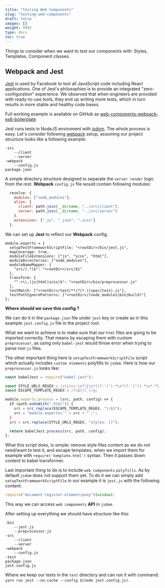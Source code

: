 ```yaml
---
title: "Testing Web Components"
slug: "testing-web-components"
draft: false
images: []
weight: 9992
type: docs
toc: true
---
```


Things to consider when we want to test our components with: Styles, Templates, Component classes.

## Webpack and Jest
[Jest](https://facebook.github.io/jest/) is used by Facebook to test all JavaScript code including React applications. One of Jest's philosophies is to provide an integrated "zero-configuration" experience. We observed that when engineers are provided with ready-to-use tools, they end up writing more tests, which in turn results in more stable and healthy code bases.

Full working example is available on GitHub as [web-components-webpack-es6-boilerplate](https://github.com/vardius/web-components-webpack-es6-boilerplate)

Jest runs tests in NodeJS enviroment with [jsdom](https://github.com/tmpvar/jsdom). The whole process is easy. Let's consider following [webpack](https://webpack.github.io/) setup, assuming our project structure looks like a following example:

    -src
        --client
        --server
    -webpack
        --config.js
    package.json

A simple directory structure designed to separate the `server render` logic from the rest. **Webpack** `config.js` file would contain following modules:

```javascript
  resolve: {
    modules: ["node_modules"],
    alias: {
      client: path.join(__dirname, "../src/client"),
      server: path.join(__dirname, "../src/server")
    },
    extensions: [".js", ".json", ".scss"]
  },
```

We can set up **Jest** to reflect our **Webpack** config.

    module.exports = {
      setupTestFrameworkScriptFile: "<rootDir>/bin/jest.js",
      mapCoverage: true,
      moduleFileExtensions: ["js", "scss", "html"],
      moduleDirectories: ["node_modules"],
      moduleNameMapper: {
        "src/(.*)$": "<rootDir>/src/$1"
      },
      transform: {
        "^.+\\.(js|html|scss)$": "<rootDir>/bin/preprocessor.js"
      },
      testMatch: ["<rootDir>/test/**/?(*.)(spec|test).js"],
      testPathIgnorePatterns: ["<rootDir>/(node_modules|bin|build)"]
    };

**Where should we save this config ?**

We can do it in the `package.json` file under `jest` key or create as in this example `jest.config.js` file in the project root.

What we want to achieve is to make sure that our `html` files are going to be imported correctly. That means by escaping them with custom `preprocessor`, as using only `babel-jest` would throw error when trying to parse non `js` files.

The other important thing here is `setupTestFrameworkScriptFile` script which actually includes `custom elements` polyfills to `jsdom`. Here is how our `preprocessor.js` looks like:

```javascript
const babelJest = require("babel-jest");

const STYLE_URLS_REGEX = /styles:\s*\[\s*((?:'|").*\s*(?:'|")).*\s*.*\]/g;
const ESCAPE_TEMPLATE_REGEX = /(\${|\`)/g;

module.exports.process = (src, path, config) => {
  if (path.endsWith(".html")) {
    src = src.replace(ESCAPE_TEMPLATE_REGEX, "\\$1");
    src = "module.exports=`" + src + "`;";
  }
  src = src.replace(STYLE_URLS_REGEX, "styles: []");

  return babelJest.process(src, path, config);
};
```

What this script does, is simple: remove style files content as we do not need/want to test it, and escape templates, when we import them for example with `require('template.html')` syntax. Then it passes down content to babel transformer.

Last important thing to do is to include `web components` `polyfills`. As by default `jsdom` does not support them yet. To do it we can simply add `setupTestFrameworkScriptFile` in our example it is `jest.js` with the following content:

```javascript
require("document-register-element/pony")(window);
```

This way we can access `web components` **API** in `jsdom`.

After setting up everything we should have structure like this:

    -bin
        --jest.js
        --preprocessor.js
    -src
        --client
        --server
    -webpack
        --config.js
    -test
    package.json
    jest.config.js

Where we keep our tests in the `test` directory and can run it with command: `yarn run jest --no-cache --config $(node jest.config.js)`.

